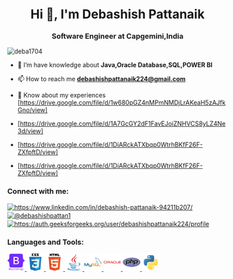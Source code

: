 <h1 align="center">Hi 👋, I'm Debashish Pattanaik</h1>
<h3 align="center">Software Engineer at Capgemini,India</h3>

<p align="left"> <img src="https://komarev.com/ghpvc/?username=deba1704&label=Profile%20views&color=0e75b6&style=flat" alt="deba1704" /> </p>

- 🌱 I’m have knowledge about **Java,Oracle Database,SQL,POWER BI**

- 📫 How to reach me **debashishpattanaik224@gmail.com**

- 📄 Know about my experiences [https://drive.google.com/file/d/1w680pGZ4nMPmNMDjLrAKeaH5zAJfkGno/view]  
- [https://drive.google.com/file/d/1A7GcGY2dF1FavEJoiZNHVCS8yLZ4Ne3d/view]
- [https://drive.google.com/file/d/1DiARckATXbqp0WtrhBKfF26F-ZXfpftD/view]
- [https://drive.google.com/file/d/1DiARckATXbqp0WtrhBKfF26F-ZXfpftD/view]

<h3 align="left">Connect with me:</h3>
<p align="left">
<a href="https://www.linkedin.com/in/debashish-pattanaik-94211b207/" target="blank"><img align="center" src="https://raw.githubusercontent.com/rahuldkjain/github-profile-readme-generator/master/src/images/icons/Social/linked-in-alt.svg" alt="https://www.linkedin.com/in/debashish-pattanaik-94211b207/" height="30" width="40" /></a>
<a href="https://www.hackerrank.com/debashishpattan1?hr_r=1" target="blank"><img align="center" src="https://raw.githubusercontent.com/rahuldkjain/github-profile-readme-generator/master/src/images/icons/Social/hackerrank.svg" alt="@debashishpattan1" height="30" width="40" /></a>
<a href="https://auth.geeksforgeeks.org/user/debashishpattanaik224/profile" target="blank"><img align="center" src="https://raw.githubusercontent.com/rahuldkjain/github-profile-readme-generator/master/src/images/icons/Social/geeks-for-geeks.svg" alt="https://auth.geeksforgeeks.org/user/debashishpattanaik224/profile" height="30" width="40" /></a>
</p>

<h3 align="left">Languages and Tools:</h3>
<p align="left"> <a href="https://getbootstrap.com" target="_blank" rel="noreferrer"> <img src="https://raw.githubusercontent.com/devicons/devicon/master/icons/bootstrap/bootstrap-plain-wordmark.svg" alt="bootstrap" width="40" height="40"/> </a> <a href="https://www.w3schools.com/css/" target="_blank" rel="noreferrer"> <img src="https://raw.githubusercontent.com/devicons/devicon/master/icons/css3/css3-original-wordmark.svg" alt="css3" width="40" height="40"/> </a> <a href="https://www.w3.org/html/" target="_blank" rel="noreferrer"> <img src="https://raw.githubusercontent.com/devicons/devicon/master/icons/html5/html5-original-wordmark.svg" alt="html5" width="40" height="40"/> </a> <a href="https://www.java.com" target="_blank" rel="noreferrer"> <img src="https://raw.githubusercontent.com/devicons/devicon/master/icons/java/java-original.svg" alt="java" width="40" height="40"/> </a> <a href="https://www.mysql.com/" target="_blank" rel="noreferrer"> <img src="https://raw.githubusercontent.com/devicons/devicon/master/icons/mysql/mysql-original-wordmark.svg" alt="mysql" width="40" height="40"/> </a> <a href="https://www.oracle.com/" target="_blank" rel="noreferrer"> <img src="https://raw.githubusercontent.com/devicons/devicon/master/icons/oracle/oracle-original.svg" alt="oracle" width="40" height="40"/> </a> <a href="https://www.php.net" target="_blank" rel="noreferrer"> <img src="https://raw.githubusercontent.com/devicons/devicon/master/icons/php/php-original.svg" alt="php" width="40" height="40"/> </a> <a href="https://www.python.org" target="_blank" rel="noreferrer"> <img src="https://raw.githubusercontent.com/devicons/devicon/master/icons/python/python-original.svg" alt="python" width="40" height="40"/> </a> </p>
